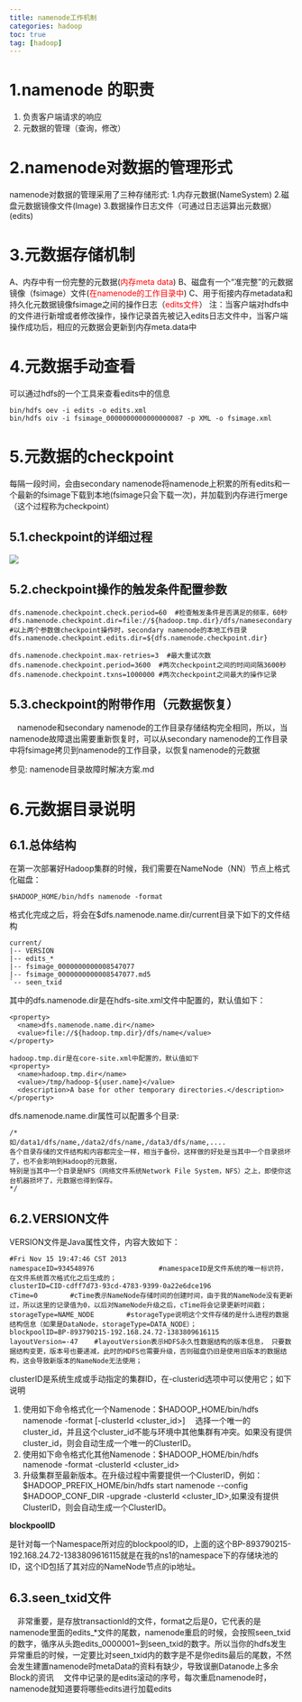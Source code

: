```yaml
---
title: namenode工作机制
categories: hadoop   
toc: true  
tag: [hadoop]
---
```





# 1.namenode 的职责
1. 负责客户端请求的响应
2. 元数据的管理（查询，修改）



# 2.namenode对数据的管理形式
namenode对数据的管理采用了三种存储形式:
1.内存元数据(NameSystem)
2.磁盘元数据镜像文件(Image)
3.数据操作日志文件（可通过日志运算出元数据）(edits)

<!--more-->

# 3.元数据存储机制
A、内存中有一份完整的元数据(<font color=red>内存meta data</font>)
B、磁盘有一个“准完整”的元数据镜像（fsimage）文件(<font color=red>在namenode的工作目录中</font>)
C、用于衔接内存metadata和持久化元数据镜像fsimage之间的操作日志（<font color=red>edits文件</font>）
注：当客户端对hdfs中的文件进行新增或者修改操作，操作记录首先被记入edits日志文件中，当客户端操作成功后，相应的元数据会更新到内存meta.data中


# 4.元数据手动查看
可以通过hdfs的一个工具来查看edits中的信息
```
bin/hdfs oev -i edits -o edits.xml
bin/hdfs oiv -i fsimage_0000000000000000087 -p XML -o fsimage.xml

```

# 5.元数据的checkpoint
每隔一段时间，会由secondary namenode将namenode上积累的所有edits和一个最新的fsimage下载到本地(fsimage只会下载一次)，并加载到内存进行merge（这个过程称为checkpoint）

## 5.1.checkpoint的详细过程

![](http://ols7leonh.bkt.clouddn.com//assert/img/bigdata/hadoop/namenode/secondarynamenode_checkpoint.png)
 

## 5.2.checkpoint操作的触发条件配置参数

```
dfs.namenode.checkpoint.check.period=60  #检查触发条件是否满足的频率，60秒
dfs.namenode.checkpoint.dir=file://${hadoop.tmp.dir}/dfs/namesecondary      #以上两个参数做checkpoint操作时，secondary namenode的本地工作目录
dfs.namenode.checkpoint.edits.dir=${dfs.namenode.checkpoint.dir}
 
dfs.namenode.checkpoint.max-retries=3  #最大重试次数
dfs.namenode.checkpoint.period=3600  #两次checkpoint之间的时间间隔3600秒
dfs.namenode.checkpoint.txns=1000000 #两次checkpoint之间最大的操作记录

```

## 5.3.checkpoint的附带作用（元数据恢复）
&emsp;namenode和secondary namenode的工作目录存储结构完全相同，所以，当namenode故障退出需要重新恢复时，可以从secondary namenode的工作目录中将fsimage拷贝到namenode的工作目录，以恢复namenode的元数据

参见: namenode目录故障时解决方案.md

# 6.元数据目录说明
## 6.1.总体结构
在第一次部署好Hadoop集群的时候，我们需要在NameNode（NN）节点上格式化磁盘：
```
$HADOOP_HOME/bin/hdfs namenode -format
```

格式化完成之后，将会在$dfs.namenode.name.dir/current目录下如下的文件结构
```
current/
|-- VERSION
|-- edits_*
|-- fsimage_0000000000008547077
|-- fsimage_0000000000008547077.md5
`-- seen_txid

```
其中的dfs.namenode.dir是在hdfs-site.xml文件中配置的，默认值如下：
```
<property>
  <name>dfs.namenode.name.dir</name>
  <value>file://${hadoop.tmp.dir}/dfs/name</value>
</property>
 
hadoop.tmp.dir是在core-site.xml中配置的，默认值如下
<property>
  <name>hadoop.tmp.dir</name>
  <value>/tmp/hadoop-${user.name}</value>
  <description>A base for other temporary directories.</description>
</property>
```

dfs.namenode.name.dir属性可以配置多个目录:
```
/*
如/data1/dfs/name,/data2/dfs/name,/data3/dfs/name,....
各个目录存储的文件结构和内容都完全一样，相当于备份，这样做的好处是当其中一个目录损坏了，也不会影响到Hadoop的元数据，
特别是当其中一个目录是NFS（网络文件系统Network File System，NFS）之上，即使你这台机器损坏了，元数据也得到保存。
*/
```
## 6.2.VERSION文件
VERSION文件是Java属性文件，内容大致如下：

```
#Fri Nov 15 19:47:46 CST 2013
namespaceID=934548976                #namespaceID是文件系统的唯一标识符，在文件系统首次格式化之后生成的；
clusterID=CID-cdff7d73-93cd-4783-9399-0a22e6dce196
cTime=0        #cTime表示NameNode存储时间的创建时间，由于我的NameNode没有更新过，所以这里的记录值为0，以后对NameNode升级之后，cTime将会记录更新时间戳；
storageType=NAME_NODE        #storageType说明这个文件存储的是什么进程的数据结构信息（如果是DataNode，storageType=DATA_NODE）；
blockpoolID=BP-893790215-192.168.24.72-1383809616115
layoutVersion=-47    #layoutVersion表示HDFS永久性数据结构的版本信息， 只要数据结构变更，版本号也要递减，此时的HDFS也需要升级，否则磁盘仍旧是使用旧版本的数据结构，这会导致新版本的NameNode无法使用；

```
clusterID是系统生成或手动指定的集群ID，在-clusterid选项中可以使用它；如下说明
1. 使用如下命令格式化一个Namenode：$HADOOP_HOME/bin/hdfs namenode -format [-clusterId <cluster_id>]
&emsp;选择一个唯一的cluster_id，并且这个cluster_id不能与环境中其他集群有冲突。如果没有提供cluster_id，则会自动生成一个唯一的ClusterID。
2. 使用如下命令格式化其他Namenode：$HADOOP_HOME/bin/hdfs namenode -format -clusterId <cluster_id>
3. 升级集群至最新版本。在升级过程中需要提供一个ClusterID，例如：\$HADOOP_PREFIX_HOME/bin/hdfs start namenode --config $HADOOP_CONF_DIR  -upgrade -clusterId <cluster_ID>,如果没有提供ClusterID，则会自动生成一个ClusterID。



**blockpoolID**

是针对每一个Namespace所对应的blockpool的ID，上面的这个BP-893790215-192.168.24.72-1383809616115就是在我的ns1的namespace下的存储块池的ID，这个ID包括了其对应的NameNode节点的ip地址。

## 6.3.seen_txid文件

&emsp;非常重要，是存放transactionId的文件，format之后是0，它代表的是namenode里面的edits_*文件的尾数，namenode重启的时候，会按照seen_txid的数字，循序从头跑edits_0000001~到seen_txid的数字。所以当你的hdfs发生异常重启的时候，一定要比对seen_txid内的数字是不是你edits最后的尾数，不然会发生建置namenode时metaData的资料有缺少，导致误删Datanode上多余Block的资讯
&emsp;文件中记录的是edits滚动的序号，每次重启namenode时，namenode就知道要将哪些edits进行加载edits












